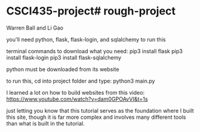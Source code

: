 # CSCI435-project# rough-project

Warren Ball and Li Gao

you'll need python, flask, flask-login, and sqlalchemy to run this

terminal commands to download what you need:
pip3 install flask
pip3 install flask-login
pip3 install flask-sqlalchemy

python must be downloaded from its website

to run this, cd into project folder and type:
python3 main.py

I learned a lot on how to build websites from this video:
https://www.youtube.com/watch?v=dam0GPOAvVI&t=1s

just letting you know that this tutorial serves as the foundation where I built this site,
though it is far more complex and involves many different tools
than what is built in the tutorial.
